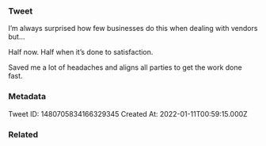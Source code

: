 ### Tweet
I’m always surprised how few businesses do this when dealing with vendors but…

Half now. 
Half when it’s done to satisfaction. 

Saved me a lot of headaches and aligns all parties to get the work done fast.

### Metadata
Tweet ID: 1480705834166329345
Created At: 2022-01-11T00:59:15.000Z

### Related


